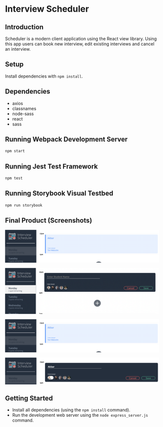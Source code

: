 # Interview Scheduler

## Introduction

Scheduler is a modern client application using the React view library. Using this app users can book new interview, edit existing interviews and cancel an interview. 

## Setup

Install dependencies with `npm install`.

## Dependencies

- axios
- classnames
- node-sass
- react
- sass

## Running Webpack Development Server

```sh
npm start
```

## Running Jest Test Framework

```sh
npm test
```

## Running Storybook Visual Testbed

```sh
npm run storybook
```

## Final Product (Screenshots)

!["screenshot Main Scheduler Page page"](https://github.com/mhakbar/scheduler/blob/master/images/appointment-created.png?raw=true)

!["Creating an appoitnment"](https://github.com/mhakbar/scheduler/blob/master/images/creating-appointment.png?raw=true)

!["Appointment created"](https://github.com/mhakbar/scheduler/blob/master/images/appointment-created.png?raw=true)

!["Editing an apppointment"](https://github.com/mhakbar/scheduler/blob/master/images/details.png?raw=true)




## Getting Started

- Install all dependencies (using the `npm install` command).
- Run the development web server using the `node express_server.js` command.
